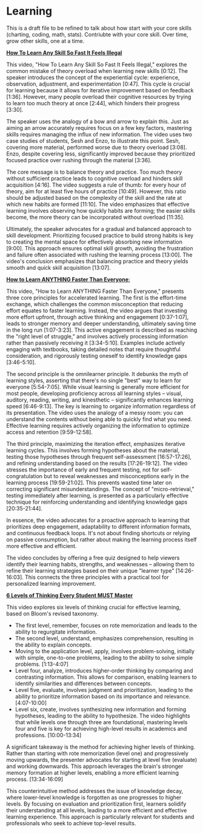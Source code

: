 # Learning


This is a draft file to be refined to talk about how start with your core skills (charting, coding, math, stats).  Contriubte with your core skill.  Over time, grow other skills, one at a time.





[**How To Learn Any Skill So Fast It Feels Illegal**](https://www.youtube.com/watch?v=bSDprg24pEA)


This video, "How To Learn Any Skill So Fast It Feels Illegal," explores the common mistake of theory overload when learning new skills [0:12]. The speaker introduces the concept of the experiential cycle: experience, observation, adjustment, and experimentation [0:47]. This cycle is crucial for learning because it allows for iterative improvement based on feedback [1:36]. However, many people overload their cognitive resources by trying to learn too much theory at once [2:44], which hinders their progress [3:30].

The speaker uses the analogy of a bow and arrow to explain this. Just as aiming an arrow accurately requires focus on a few key factors, mastering skills requires managing the influx of new information. The video uses two case studies of students, Sesh and Enzo, to illustrate this point. Sesh, covering more material, performed worse due to theory overload [3:08]. Enzo, despite covering less, significantly improved because they prioritized focused practice over rushing through the material [3:36].

The core message is to balance theory and practice. Too much theory without sufficient practice leads to cognitive overload and hinders skill acquisition [4:16]. The video suggests a rule of thumb: for every hour of theory, aim for at least five hours of practice [10:49]. However, this ratio should be adjusted based on the complexity of the skill and the rate at which new habits are formed [11:10]. The video emphasizes that effective learning involves observing how quickly habits are forming; the easier skills become, the more theory can be incorporated without overload [11:35].

Ultimately, the speaker advocates for a gradual and balanced approach to skill development. Prioritizing focused practice to build strong habits is key to creating the mental space for effectively absorbing new information [9:00]. This approach ensures optimal skill growth, avoiding the frustration and failure often associated with rushing the learning process [13:00]. The video's conclusion emphasizes that balancing practice and theory yields smooth and quick skill acquisition [13:07].


[**How to Learn ANYTHING Faster Than Everyone**:]( https://www.youtube.com/watch?v=qOjSJVaBV94)

This video, "How to Learn ANYTHING Faster Than Everyone," presents three core principles for accelerated learning. The first is the effort-time exchange, which challenges the common misconception that reducing effort equates to faster learning. Instead, the video argues that investing more effort upfront, through active thinking and engagement [0:37-1:07], leads to stronger memory and deeper understanding, ultimately saving time in the long run [1:07-3:23]. This active engagement is described as reaching the "right level of struggle," and involves actively processing information rather than passively receiving it [3:34-5:10]. Examples include actively engaging with textbooks, taking detailed notes that require thoughtful consideration, and rigorously testing oneself to identify knowledge gaps [3:46-5:10].

The second principle is the omnilearner principle. It debunks the myth of learning styles, asserting that there's no single "best" way to learn for everyone [5:54-7:05]. While visual learning is generally more efficient for most people, developing proficiency across all learning styles – visual, auditory, reading, writing, and kinesthetic – significantly enhances learning speed [6:46-9:13]. The key is learning to organize information regardless of its presentation. The video uses the analogy of a messy room: you can understand the contents without being able to quickly find what you need. Effective learning requires actively organizing the information to optimize access and retention [9:59-12:58].

The third principle, maximizing the iteration effect, emphasizes iterative learning cycles. This involves forming hypotheses about the material, testing those hypotheses through frequent self-assessment [16:57-17:26], and refining understanding based on the results [17:26-19:12]. The video stresses the importance of early and frequent testing, not for self-congratulation but to reveal weaknesses and misconceptions early in the learning process [19:59-21:02]. This prevents wasted time later on correcting significant misunderstandings. The concept of "micro-retrieval," testing immediately after learning, is presented as a particularly effective technique for reinforcing understanding and identifying knowledge gaps [20:35-21:44].

In essence, the video advocates for a proactive approach to learning that prioritizes deep engagement, adaptability to different information formats, and continuous feedback loops. It's not about finding shortcuts or relying on passive consumption, but rather about making the learning process itself more effective and efficient.

The video concludes by offering a free quiz designed to help viewers identify their learning habits, strengths, and weaknesses – allowing them to refine their learning strategies based on their unique "learner type" [14:26-16:03]. This connects the three principles with a practical tool for personalized learning improvement.


[**6 Levels of Thinking Every Student MUST Master**](https://www.youtube.com/watch?v=1xqerXscTsE)


This video explores six levels of thinking crucial for effective learning, based on Bloom's revised taxonomy. 

- The first level, remember, focuses on rote memorization and leads to the ability to regurgitate information. 
- The second level, understand, emphasizes comprehension, resulting in the ability to explain concepts. 
- Moving to the application level, apply, involves problem-solving, initially with simple, one-to-one problems, leading to the ability to solve simple problems. [1:13-4:07]
- Level four, analyze, introduces higher-order thinking by comparing and contrasting information. This allows for comparison, enabling learners to identify similarities and differences between concepts. 
- Level five, evaluate, involves judgment and prioritization, leading to the ability to prioritize information based on its importance and relevance. [4:07-10:00]
- Level six, create, involves synthesizing new information and forming hypotheses, leading to the ability to hypothesize. The video highlights that while levels one through three are foundational, mastering levels four and five is key for achieving high-level results in academics and professions. [10:00-13:34]

A significant takeaway is the method for achieving higher levels of thinking. Rather than starting with rote memorization (level one) and progressively moving upwards, the presenter advocates for starting at level five (evaluate) and working downwards. This approach leverages the brain's stronger memory formation at higher levels, enabling a more efficient learning process. [13:34-16:09]

This counterintuitive method addresses the issue of knowledge decay, where lower-level knowledge is forgotten as one progresses to higher levels. By focusing on evaluation and prioritization first, learners solidify their understanding at all levels, leading to a more efficient and effective learning experience. This approach is particularly relevant for students and professionals who seek to achieve top-level results.





